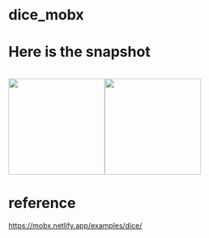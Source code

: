 # dice_mobx

 
# Here is the snapshot
<br>
<img src="https://user-images.githubusercontent.com/43213197/95498778-f3e2d780-09c1-11eb-9c72-fea7fe9ed81a.jpeg" width = 190><img src ="https://user-images.githubusercontent.com/43213197/95498787-f6ddc800-09c1-11eb-9290-811c848de007.jpeg" width = 190>

# reference

https://mobx.netlify.app/examples/dice/
